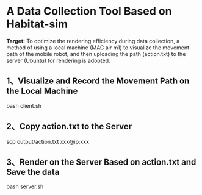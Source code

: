 # A Data Collection Tool Based on Habitat-sim
**Target:** To optimize the rendering efficiency during data collection, a method of using a local machine (MAC air m1) to visualize the movement path of the mobile robot, and then uploading the path (action.txt) to the server (Ubuntu) for rendering is adopted.

## 1、Visualize and Record the Movement Path on the Local Machine
bash client.sh

## 2、Copy action.txt to the Server
scp output/action.txt xxx@ip:xxx

## 3、Render on the Server Based on action.txt and Save the data
bash server.sh
